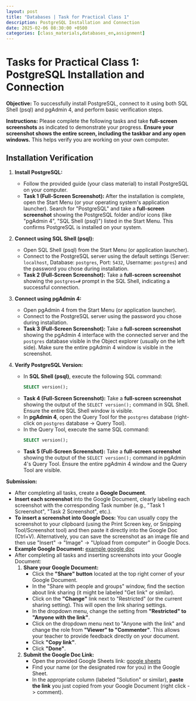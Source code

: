 ```yaml
---
layout: post
title: "Databases | Task for Practical Class 1"
description: PostgreSQL Installation and Connection
date: 2025-02-06 08:30:00 +0500
categories: [class_materials,databases_en,assignment]
---
```

# Tasks for Practical Class 1: PostgreSQL Installation and Connection

**Objective:** To successfully install PostgreSQL, connect to it using both SQL Shell (psql) and pgAdmin 4, and perform basic verification steps.

**Instructions:** Please complete the following tasks and take **full-screen screenshots** as indicated to demonstrate your progress.  **Ensure your screenshot shows the entire screen, including the taskbar and any open windows.** This helps verify you are working on your own computer.

## Installation Verification

1.  **Install PostgreSQL:**
    *   Follow the provided guide (your class material) to install PostgreSQL on your computer.
    *   **Task 1 (Full-Screen Screenshot):** After the installation is complete, open the Start Menu (or your operating system's application launcher).  Search for "PostgreSQL" and take a **full-screen screenshot** showing the PostgreSQL folder and/or icons (like "pgAdmin 4", "SQL Shell (psql)") listed in the Start Menu. This confirms PostgreSQL is installed on your system.

2.  **Connect using SQL Shell (psql):**
    *   Open SQL Shell (psql) from the Start Menu (or application launcher).
    *   Connect to the PostgreSQL server using the default settings (Server: `localhost`, Database: `postgres`, Port: `5432`, Username: `postgres`) and the password you chose during installation.
    *   **Task 2 (Full-Screen Screenshot):** Take a **full-screen screenshot** showing the `postgres=#` prompt in the SQL Shell, indicating a successful connection.

3.  **Connect using pgAdmin 4:**
    *   Open pgAdmin 4 from the Start Menu (or application launcher).
    *   Connect to the PostgreSQL server using the password you chose during installation.
    *   **Task 3 (Full-Screen Screenshot):** Take a **full-screen screenshot** showing the pgAdmin 4 interface with the connected server and the `postgres` database visible in the Object explorer (usually on the left side).  Make sure the entire pgAdmin 4 window is visible in the screenshot.

4.  **Verify PostgreSQL Version:**
    *   In **SQL Shell (psql)**, execute the following SQL command:
        ```sql
        SELECT version();
        ```
    *   **Task 4 (Full-Screen Screenshot):** Take a **full-screen screenshot** showing the output of the `SELECT version();` command in SQL Shell. Ensure the entire SQL Shell window is visible.
    *   In **pgAdmin 4**, open the Query Tool for the `postgres` database (right-click on `postgres` database -> Query Tool).
    *   In the Query Tool, execute the same SQL command:
        ```sql
        SELECT version();
        ```
    *   **Task 5 (Full-Screen Screenshot):** Take a **full-screen screenshot** showing the output of the `SELECT version();` command in pgAdmin 4's Query Tool. Ensure the entire pgAdmin 4 window and the Query Tool are visible.


**Submission:**
*   After completing all tasks, create a **Google Document**.
*   **Insert each screenshot** into the Google Document, clearly labeling each screenshot with the corresponding Task number (e.g., "Task 1 Screenshot", "Task 2 Screenshot", etc.).
*   **To insert a screenshot into Google Docs:** You can usually copy the screenshot to your clipboard (using the Print Screen key, or Snipping Tool/Screenshot tool) and then paste it directly into the Google Doc (Ctrl+V). Alternatively, you can save the screenshot as an image file and then use "Insert" -> "Image" -> "Upload from computer" in Google Docs.
*   **Example Google Document:** [example google doc](https://docs.google.com/document/d/19sulXy7SxGjuOdvLj1h0KOGSVxHN2LCXNk_iL8P3V7E/edit?usp=sharing)
*   After completing all tasks and inserting screenshots into your Google Document:
    1.  **Share your Google Document:**
        *   Click the **"Share" button** located at the top right corner of your Google Document.
        *   In the "Share with people and groups" window, find the section about link sharing (it might be labeled "Get link" or similar).
        *   Click on the **"Change"** link next to "Restricted" (or the current sharing setting). This will open the link sharing settings.
        *   In the dropdown menu, change the setting from **"Restricted" to "Anyone with the link"**.
        *   Click on the dropdown menu next to "Anyone with the link" and change the role from **"Viewer" to "Commenter"**.  This allows your teacher to provide feedback directly on your document.
        *   Click **"Copy link"**.
        *   Click **"Done"**.
	1.  **Submit the Google Doc Link:**
        *   Open the provided Google Sheets link: [google sheets](https://docs.google.com/spreadsheets/d/1D5CNHZo12ka4Ax5iHL2mvwyDa_pVIzp0I8Heh-P5yxI/edit?usp=sharing)
        *   Find your name (or the designated row for you) in the Google Sheet.
        *   In the appropriate column (labeled "Solution" or similar), **paste the link** you just copied from your Google Document (right click -> comment).